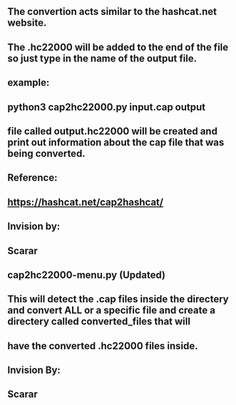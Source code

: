 ## The convertion acts similar to the hashcat.net website. 
## The .hc22000 will be added to the end of the file so just type in the name of the output file.
## example: 
## python3 cap2hc22000.py input.cap output
## file called output.hc22000 will be created and print out information about the cap file that was being converted. 
## Reference:
## https://hashcat.net/cap2hashcat/

## Invision by:

## Scarar

## cap2hc22000-menu.py (Updated)

## This will detect the .cap files inside the directery and convert ALL or a specific file and create a directery called converted_files that will 
## have the converted .hc22000 files inside. 
## Invision By:
## Scarar
